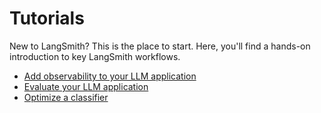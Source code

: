 # Tutorials

New to LangSmith? This is the place to start. Here, you'll find a hands-on introduction to key LangSmith workflows.

- [Add observability to your LLM application](./tutorials/observability)
- [Evaluate your LLM application](./tutorials/evaluation)
- [Optimize a classifier](./tutorials/optimize_classifier)
